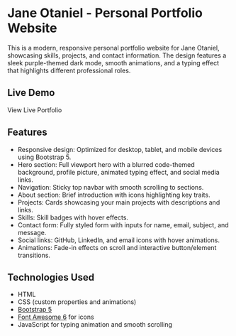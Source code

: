 # Jane Otaniel - Personal Portfolio Website

This is a modern, responsive personal portfolio website for Jane Otaniel, showcasing skills, projects, and contact information. The design features a sleek purple-themed dark mode, smooth animations, and a typing effect that highlights different professional roles.

## Live Demo

View Live Portfolio
## Features

- Responsive design: Optimized for desktop, tablet, and mobile devices using Bootstrap 5.
- Hero section: Full viewport hero with a blurred code-themed background, profile picture, animated typing effect, and social media links.
- Navigation: Sticky top navbar with smooth scrolling to sections.
- About section: Brief introduction with icons highlighting key traits.
- Projects: Cards showcasing your main projects with descriptions and links.
- Skills: Skill badges with hover effects.
- Contact form: Fully styled form with inputs for name, email, subject, and message.
- Social links: GitHub, LinkedIn, and email icons with hover animations.
- Animations: Fade-in effects on scroll and interactive button/element transitions.

## Technologies Used

- HTML
- CSS (custom properties and animations)
- [Bootstrap 5](https://getbootstrap.com/)
- [Font Awesome 6](https://fontawesome.com/) for icons
- JavaScript for typing animation and smooth scrolling

